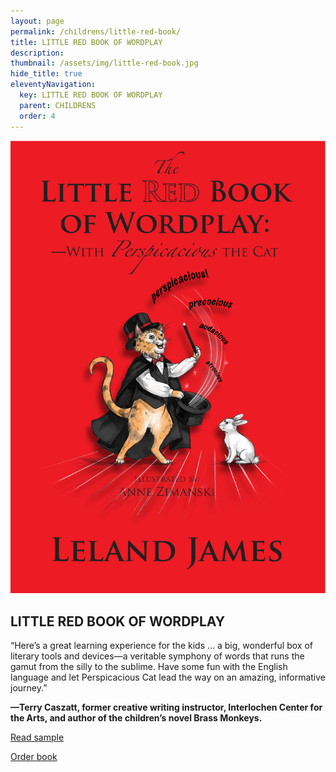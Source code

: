 ```yaml
---
layout: page
permalink: /childrens/little-red-book/
title: LITTLE RED BOOK OF WORDPLAY
description: 
thumbnail: /assets/img/little-red-book.jpg
hide_title: true
eleventyNavigation:
  key: LITTLE RED BOOK OF WORDPLAY
  parent: CHILDRENS
  order: 4
---
```


<div class="container">
  <div class="image-container">
    <img src="/assets/img/little-red-book.jpg" alt="Book Cover">
  </div>
  <div class="text-container">
    <h2>LITTLE RED BOOK OF WORDPLAY</h2>
    <p>“Here’s a great learning experience for the kids … a big, wonderful box of literary tools and devices—a veritable symphony of words that runs the gamut from the silly to the sublime. Have some fun with the English language and let Perspicacious Cat lead the way on an amazing, informative journey.”</p>
    <p><strong>—Terry Caszatt, former creative writing instructor, Interlochen Center for the Arts, 
            and author of the children’s novel Brass Monkeys.</strong></p>
    <p><a href="#" id="toggle-sample">Read sample</a></p>
    <p><a href="https://littleredtree.com/a-little-red-book-of-wordplay-with-perspicacious-the-cat/">Order book</a></p>
  </div>
</div>

<div class="centered-content" id="sample-content" style="display: none;">
<p>Wordplay is not like building with blocks,</p>
<p>more like hopscotch, or the tying of knots;</p>
<p>Or filling your pockets with exquisite rocks;</p>
<p>Or guessing how many a beetle has spots….</p>
<p><img src="/assets/img/little-red-book-illus.jpg" alt="Little Red Book Illustration" /></p>
</div>

<script>
  document.addEventListener('DOMContentLoaded', function() {
    const toggleLink = document.getElementById("toggle-sample");
    const prologueContent = document.getElementById("sample-content");

    toggleLink.addEventListener("click", function(event) {
      event.preventDefault(); // Prevent default link behavior
      if (prologueContent.style.display === "none") {
        prologueContent.style.display = "block"; // Show content
        toggleLink.textContent = "Hide sample"; // Change link text
        prologueContent.scrollIntoView({ behavior: "smooth" }); // Scroll to content
      } else {
        prologueContent.style.display = "none"; // Hide content
        toggleLink.textContent = "Read sample"; // Change link text back
      }
    });
  });
</script>
